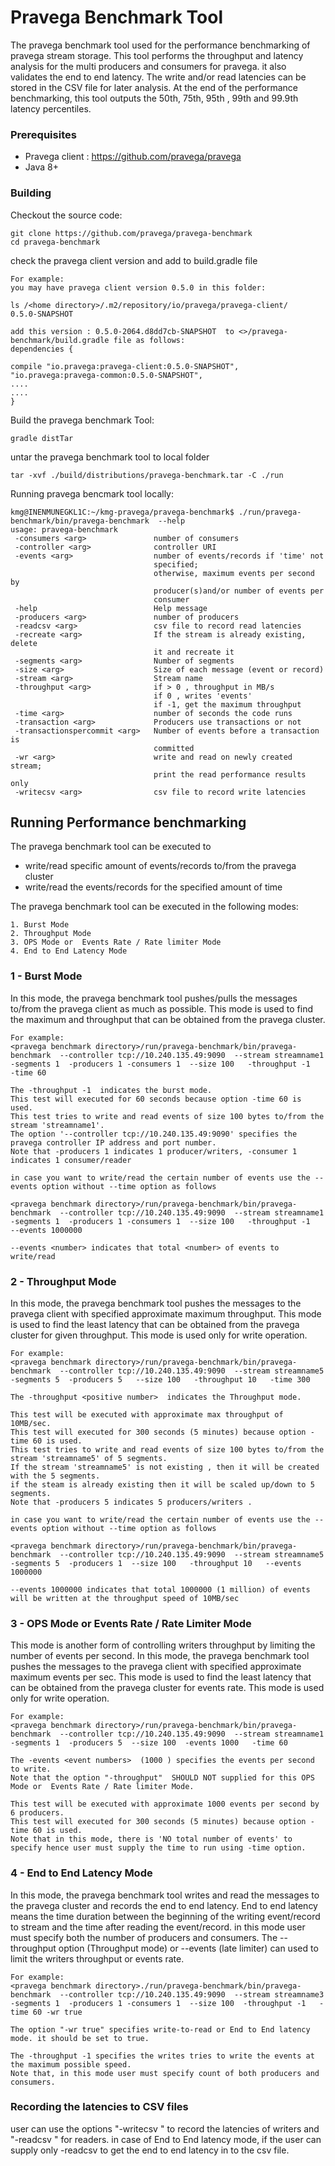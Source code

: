 <!--
Copyright (c) 2017 Dell Inc., or its subsidiaries. All Rights Reserved.

Licensed under the Apache License, Version 2.0 (the "License");
you may not use this file except in compliance with the License.
You may obtain a copy of the License at

    http://www.apache.org/licenses/LICENSE-2.0
-->

# Pravega Benchmark Tool

The pravega benchmark tool used for the performance benchmarking of pravega stream storage.
This tool performs the throughput and latency analysis for the multi producers and consumers for pravega.
it also validates the end to end latency. The write and/or read latencies can be stored in the CSV file for later analysis.
At the end of the performance benchmarking, this tool outputs the 50th, 75th, 95th , 99th and 99.9th latency percentiles.


### Prerequisites

- Pravega client : https://github.com/pravega/pravega
- Java 8+

### Building

Checkout the source code:

```
git clone https://github.com/pravega/pravega-benchmark
cd pravega-benchmark
```

check the pravega client version and add to build.gradle file

```
For example:
you may have pravega client version 0.5.0 in this folder:

ls /<home directory>/.m2/repository/io/pravega/pravega-client/
0.5.0-SNAPSHOT

add this version : 0.5.0-2064.d8dd7cb-SNAPSHOT  to <>/pravega-benchmark/build.gradle file as follows:
dependencies {

compile "io.pravega:pravega-client:0.5.0-SNAPSHOT",
"io.pravega:pravega-common:0.5.0-SNAPSHOT",
....
....
}
```

Build the pravega benchmark Tool:

```
gradle distTar
```

untar the pravega benchmark tool to local folder

```
tar -xvf ./build/distributions/pravega-benchmark.tar -C ./run
```

Running pravega bencmark tool locally:

```
kmg@INENMUNEGKL1C:~/kmg-pravega/pravega-benchmark$ ./run/pravega-benchmark/bin/pravega-benchmark  --help
usage: pravega-benchmark
 -consumers <arg>               number of consumers
 -controller <arg>              controller URI
 -events <arg>                  number of events/records if 'time' not
                                specified;
                                otherwise, maximum events per second by
                                producer(s)and/or number of events per
                                consumer
 -help                          Help message
 -producers <arg>               number of producers
 -readcsv <arg>                 csv file to record read latencies
 -recreate <arg>                If the stream is already existing, delete
                                it and recreate it
 -segments <arg>                Number of segments
 -size <arg>                    Size of each message (event or record)
 -stream <arg>                  Stream name
 -throughput <arg>              if > 0 , throughput in MB/s
                                if 0 , writes 'events'
                                if -1, get the maximum throughput
 -time <arg>                    number of seconds the code runs
 -transaction <arg>             Producers use transactions or not
 -transactionspercommit <arg>   Number of events before a transaction is
                                committed
 -wr <arg>                      write and read on newly created stream;
                                print the read performance results only
 -writecsv <arg>                csv file to record write latencies
```

## Running Performance benchmarking

The pravega benchmark tool can be executed to
 - write/read specific amount of events/records to/from the pravega cluster
 - write/read the events/records for the specified amount of time

The pravega benchmark tool can be executed in the following modes:
```
1. Burst Mode
2. Throughput Mode
3. OPS Mode or  Events Rate / Rate limiter Mode
4. End to End Latency Mode
```

### 1 - Burst Mode
In this mode, the pravega benchmark tool pushes/pulls the messages to/from the pravega client as much as possible.
This mode is used to find the maximum and throughput that can be obtained from the pravega cluster.

```
For example:
<pravega benchmark directory>/run/pravega-benchmark/bin/pravega-benchmark  --controller tcp://10.240.135.49:9090  --stream streamname1  -segments 1  -producers 1 -consumers 1  --size 100   -throughput -1   -time 60

The -throughput -1  indicates the burst mode.
This test will executed for 60 seconds because option -time 60 is used.
This test tries to write and read events of size 100 bytes to/from the stream 'streamname1'.
The option '--controller tcp://10.240.135.49:9090' specifies the pravega controller IP address and port number.
Note that -producers 1 indicates 1 producer/writers, -consumer 1 indicates 1 consumer/reader

in case you want to write/read the certain number of events use the --events option without --time option as follows

<pravega benchmark directory>/run/pravega-benchmark/bin/pravega-benchmark  --controller tcp://10.240.135.49:9090  --stream streamname1  -segments 1  -producers 1 -consumers 1  --size 100   -throughput -1   --events 1000000

--events <number> indicates that total <number> of events to write/read
```

### 2 - Throughput Mode
In this mode, the pravega benchmark tool pushes the messages to the pravega client with specified approximate maximum throughput.
This mode is used to find the least latency  that can be obtained from the pravega cluster for given throughput.
This mode is used only for write operation.

```
For example:
<pravega benchmark directory>/run/pravega-benchmark/bin/pravega-benchmark  --controller tcp://10.240.135.49:9090  --stream streamname5  -segments 5  -producers 5   --size 100   -throughput 10   -time 300

The -throughput <positive number>  indicates the Throughput mode.

This test will be executed with approximate max throughput of 10MB/sec.
This test will executed for 300 seconds (5 minutes) because option -time 60 is used.
This test tries to write and read events of size 100 bytes to/from the stream 'streamname5' of 5 segments.
If the stream 'streamname5' is not existing , then it will be created with the 5 segments.
if the steam is already existing then it will be scaled up/down to 5 segments.
Note that -producers 5 indicates 5 producers/writers .

in case you want to write/read the certain number of events use the --events option without --time option as follows

<pravega benchmark directory>/run/pravega-benchmark/bin/pravega-benchmark  --controller tcp://10.240.135.49:9090  --stream streamname5  -segments 5  -producers 1  --size 100   -throughput 10   --events 1000000

--events 1000000 indicates that total 1000000 (1 million) of events will be written at the throughput speed of 10MB/sec
```

### 3 - OPS Mode or  Events Rate / Rate Limiter Mode
This mode is another form of controlling writers throughput by limiting the number of events per second.
In this mode, the pravega benchmark tool pushes the messages to the pravega client with specified approximate maximum events per sec.
This mode is used to find the least latency  that can be obtained from the pravega cluster for events rate.
This mode is used only for write operation.

```
For example:
<pravega benchmark directory>/run/pravega-benchmark/bin/pravega-benchmark  --controller tcp://10.240.135.49:9090  --stream streamname1  -segments 1  -producers 5  --size 100  -events 1000   -time 60

The -events <event numbers>  (1000 ) specifies the events per second to write.
Note that the option "-throughput"  SHOULD NOT supplied for this OPS Mode or  Events Rate / Rate limiter Mode.

This test will be executed with approximate 1000 events per second by 6 producers.
This test will executed for 300 seconds (5 minutes) because option -time 60 is used.
Note that in this mode, there is 'NO total number of events' to specify hence user must supply the time to run using -time option.
```

### 4 - End to End Latency Mode
In this mode, the pravega benchmark tool writes and read the messages to the pravega cluster and records the end to end latency.
End to end latency means the time duration between the beginning of the writing event/record to stream and the time after reading the event/record.
in this mode user must specify both the number of producers and consumers.
The --throughput option (Throughput mode) or --events (late limiter) can used to limit the writers throughput or events rate.

```
For example:
<pravega benchmark directory>./run/pravega-benchmark/bin/pravega-benchmark  --controller tcp://10.240.135.49:9090  --stream streamname3  -segments 1  -producers 1 -consumers 1  --size 100  -throughput -1   -time 60 -wr true

The option "-wr true" specifies write-to-read or End to End latency mode. it should be set to true.

The -throughput -1 specifies the writes tries to write the events at the maximum possible speed.
Note that, in this mode user must specify count of both producers and consumers.
```

### Recording the latencies to CSV files
user can use the options "-writecsv  <file name>" to record the latencies of writers and "-readcsv <file name>" for readers.
in case of End to End latency mode, if the user can supply only -readcsv to get the end to end latency in to the csv file.

